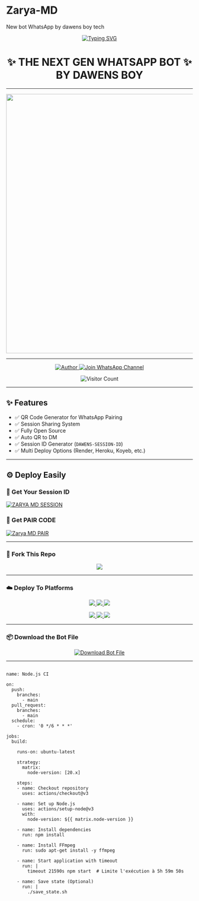 # Zarya-MD
New bot WhatsApp by dawens boy tech
<p align="center">
  <a href="https://git.io/typing-svg">
    <img src="https://readme-typing-svg.demolab.com?font=Black+Ops+One&size=80&pause=1000&color=8A2BE2&center=true&vCenter=true&width=1000&height=200&lines=ZARYA-MD;VERSION+2025;BY+DAWENS+BOY96" alt="Typing SVG" />
  </a>
</p>

<h1 align="center">✨ THE NEXT GEN WHATSAPP BOT ✨<br>BY DAWENS BOY</h1>

---

<p align="center">
  <img src="https://files.catbox.moe/icb6yv.jpeg" width="700"/>
</p>

---

<p align="center">
  <a href=“ https://github.com/DAWENS-BOY96/Zaryabot-V1">
    <img title="Author" src="https://img.shields.io/badge/Author-DAWENS%20BOY96-ff004d?style=for-the-badge&logo=github&logoColor=white" />
  </a>
  <a href="https://whatsapp.com/channel/0029VbCHd5V1dAw132PB7M1B">
    <img title="Join WhatsApp Channel" src="https://img.shields.io/badge/Join-WhatsApp%20Channel-25D366?style=for-the-badge&logo=whatsapp&logoColor=white" />
  </a>
</p>

<p align="center">
  <img src="https://profile-counter.glitch.me/ZaryaMD/count.svg" alt="Visitor Count" />
</p>

---

## ✨ Features

- ✅ QR Code Generator for WhatsApp Pairing  
- ✅ Session Sharing System  
- ✅ Fully Open Source  
- ✅ Auto QR to DM  
- ✅ Session ID Generator (`DAWENS-SESSION-ID`)  
- ✅ Multi Deploy Options (Render, Heroku, Koyeb, etc.)

---

## ⚙️ Deploy Easily

### 🔑 Get Your Session ID
[![ZARYA MD SESSION](https://img.shields.io/badge/ZARYA%20-MD%20SESSION-25D366?style=for-the-badge&logo=whatsapp&logoColor=white)](https://zarya-session-by-dawens-boy-tech.onrender.com)


### 🔑 Get PAIR CODE
[![Zarya MD PAIR](https://img.shields.io/badge/ZARYA%20-MD%20SESSION-25D366?style=for-the-badge&logo=whatsapp&logoColor=white)](https://zarya-5.onrender.com/pair)


---

### 🚀 Fork This Repo

<p align="center">
  <a href="https://github.com/DAWENS-BOY96/Zaryabot-V1/fork">
    <img src="https://img.shields.io/badge/Fork%20This-Repository-8A2BE2?style=for-the-badge&logo=github&logoColor=white" />
  </a>
</p>

---

### ☁️ Deploy To Platforms

<p align="center">
  <a href="https://replit.com/github/DAWENS-BOY96/Zaryabot-V1">
    <img src="https://img.shields.io/badge/Deploy%20To%20Replit-FFA500?style=for-the-badge&logo=replit&logoColor=white" />
  </a>
  <a href="https://railway.app/new/template?template= https://github.com/DAWENS-BOY96/Zaryabot-V1">
    <img src="https://img.shields.io/badge/Deploy%20To%20Railway-8B5CF6?style=for-the-badge&logo=railway&logoColor=white" />
  </a>
  <a href="https://render.com/">
    <img src="https://img.shields.io/badge/Deploy%20To%20Render-06B6D4?style=for-the-badge&logo=render&logoColor=white" />
  </a>
</p>

<p align="center">
  <a href="https://dashboard.heroku.com/new?template= https://github.com/DAWENS-BOY96/Zaryabot-V1/tree/main">
    <img src="https://img.shields.io/badge/Deploy-Heroku-FF004D?style=for-the-badge&logo=heroku&logoColor=white" />
  </a>
  <a href="https://host.talkdrove.com/share-bot/82">
    <img src="https://img.shields.io/badge/Deploy-TaikDrove-6971FF?style=for-the-badge&logo=google-cloud&logoColor=white" />
  </a>
  <a href="https://app.koyeb.com/services/deploy?type=git&repository=DAWENS-BOY96/Zaryabot-V1&ports=3000">
    <img src="https://img.shields.io/badge/Deploy-Koyeb-FF009D?style=for-the-badge&logo=koyeb&logoColor=white" />
  </a>
</p>

---

### 📦 Download the Bot File

<p align="center">
  <a href="https://github.com/DAWENS-BOY96/Zaryabot-V1/archive/refs/heads/main.zip">
    <img src="https://img.shields.io/badge/Download%20Bot-file-FF009D?style=for-the-badge&logo=github&logoColor=white" alt="Download Bot File" />
  </a>
</p>

---

``` DEPLOY ON WORKFLOW ⚡

name: Node.js CI

on:
  push:
    branches:
      - main
  pull_request:
    branches:
      - main
  schedule:
    - cron: '0 */6 * * *'  

jobs:
  build:

    runs-on: ubuntu-latest

    strategy:
      matrix:
        node-version: [20.x]

    steps:
    - name: Checkout repository
      uses: actions/checkout@v3

    - name: Set up Node.js
      uses: actions/setup-node@v3
      with:
        node-version: ${{ matrix.node-version }}

    - name: Install dependencies
      run: npm install

    - name: Install FFmpeg
      run: sudo apt-get install -y ffmpeg

    - name: Start application with timeout
      run: |
        timeout 21590s npm start  # Limite l'exécution à 5h 59m 50s

    - name: Save state (Optional)
      run: |
        ./save_state.sh
